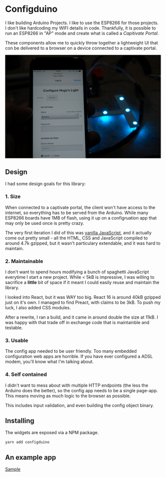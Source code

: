 # Configduino

I like building Arduino Projects. I like to use the ESP8266 for those projects. I don't like hardcoding my WIFI details in code. Thankfully, it is possible to run an ESP8266 in "AP" mode and create what is called a _Capitivate Portal_.

These components allow me to quickly throw together a lightweight UI that con be delivered to a browser on a device connected to a captivate portal.

![The Captivate portal in action](https://github.com/madpilot/configduino/blob/master/docs/images/example.jpg)

## Design

I had some design goals for this library:

### 1. Size

When connected to a captivate portal, the client won't have access to the internet, so everything has to be served from the Arduino. While many ESP8266 boards have 1MB of flash, using it up on a configruation app that may only be used once is pretty crazy.

The very first iteration I did of this was [vanilla JavaScript](https://github.com/madpilot/GarageDoorOpenerWeb/tree/f0f2e098d6110f6d1257e852a3cff208988407af), and it actually come out pretty small - all the HTML, CSS and JavaScript compiled to around 4.7k gzipped, but it wasn't particulary extendable, and it was hard to maintain.

### 2. Maintainable

I don't want to spend hours modifying a bunch of spaghetti JavaScript everytime I start a new project. While < 5kB is impressive, I was willing to sacrifice a **little** bit of space if it meant I could easily reuse and maintain the library.

I looked into React, but it was WAY too big. React 16 is around 40kB gzipped just on it's own. I managed to find Preact, with claims to be 3kB. To push my luck, I also added CSS modules.

After a rewrite, I ran a build, and it came in around double the size at 11kB. I was happy with that trade off in exchange code that is maintainble and testable.

### 3. Usable

The config app needed to be user friendly. Too many embedded configuration web apps are horrible. If you have ever configured a ADSL modem, you'll know what I'm talking about.

### 4. Self contained

I didn't want to mess about with multiple HTTP endpoints (the less the Arduino does the better), so the config app needs to be a single page-app. This means moving as much logic to the browser as possible.

This includes input validation, and even building the config object binary.

## Installing

The widgets are exposed via a NPM package.

```
yarn add configduino
```

## An example app

[Sample](https://htmlpreview.github.io/?https://github.com/madpilot/configduino-sample/blob/master/demo/index.html)

